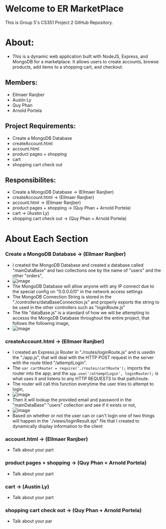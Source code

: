# Welcome to ER MarketPlace

This is Group 5's CS351 Project 2 GitHub Repository.
# About:
* This is a dynamic web application built with NodeJS, Express, and MongoDB for a marketplace. It allows users to create accounts, browse products, add items to a shopping cart, and checkout.

## Members:
* Ellmaer Ranjber
* Austin Ly
* Quy Phan
* Arnold Portela

## Project Requirements:
* Create a MongoDB Database
* createAccount.html
* account.html
* product pages + shopping
* cart
* shopping cart check out

## Responsibilites: 
* Create a MongoDB Database -> (Ellmaer Ranjber)
* createAccount.html -> (Ellmaer Ranjber)
* account.html -> (Ellmaer Ranjber)
* product pages + shopping -> (Quy Phan + Arnold Portela)
* cart -> (Austin Ly)
* shopping cart check out -> (Quy Phan + Arnold Portela)

# About Each Section

### Create a MongoDB Database -> (Ellmaer Ranjber)
* I created the MongoDB Database and created a database called "mainDataBase" and two collections one by the name of "users" and the other "orders",
* ![image](https://github.com/mjollnir03/CS351-Project2/assets/98365394/fc150bcc-63da-4a9a-9808-b1b66d6dc64d)
* The MongoDB Database will allow anyone with any IP connect due to the special config on "0.0.0.0/0" in the network access settings
* The MongoDB Connection String is stored in the "./controllers/dataBaseConnection.js" and properly exports the string to be used in the other controllers such as "loginRoute.js"
* The file "dataBase.js" is a standard of how we will be attempting to accesss the MongoDB Database throughout the entire project, that follows the following image,
* ![image](https://github.com/mjollnir03/CS351-Project2/assets/98365394/f3a89e1c-71f0-4af5-986d-e6d67088901f)

### createAccount.html -> (Ellmaer Ranjber)
* I created an Express.js Router in "./routes/loginRoute.js" and is usedin the "./app.js", that will deal with the HTTP POST request in the server with the route titled "/attemptLogin".
* The ```var cartRouter = require('./routes/cartRoute');``` imports the router into the app; and the ```app.use('/attemptLogin', loginRouter);``` is what uses it and listens to any HTTP REQUESTS to that path/route.
* The router will call this function everytime the user tries to attempt to login,
* ![image](https://github.com/mjollnir03/CS351-Project2/assets/98365394/7d124cb5-409d-476c-8051-c491ff829d5e)
* Then it will lookup the provided email and password in the "mainDataBase" "users" collection and see if it exists or not,
* ![image](https://github.com/mjollnir03/CS351-Project2/assets/98365394/e75c375f-ac59-4ef4-8600-d4487ba73676)
* Based on whether or not the user can or can't login one of two things will happen in the './views/loginResult.ejs" file that I created to dynamically display information to the client




### account.html -> (Ellmaer Ranjber)
* Talk about your part

### product pages + shopping -> (Quy Phan + Arnold Portela)
* Talk about your part

### cart -> (Austin Ly)
* Talk about your part
  
### shopping cart check out -> (Quy Phan + Arnold Portela)
* Talk about your par

